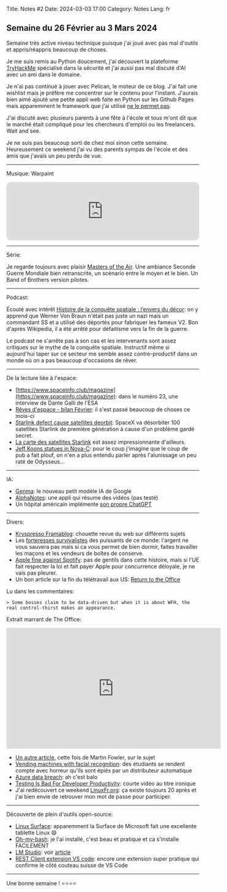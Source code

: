 Title: Notes #2
Date: 2024-03-03 17:00
Category: Notes
Lang: fr

## Semaine du 26 Février au 3 Mars 2024

Semaine très active niveau technique puisque j'ai joué avec pas mal d'outils et appris/réappris beaucoup de choses.

Je me suis remis au Python doucement, j'ai découvert la plateforme [TryHackMe](https://tryhackme.com/) spécialisé dans la sécurité et j'ai aussi pas mal discuté d'AI avec un ami dans le domaine.

Je n'ai pas continué à jouer avec Pelican, le moteur de ce blog. J'ai fait une wishlist mais je préfère me concentrer sur le contenu pour l'instant. J'aurais bien aimé ajouté une petite appli web faite en Python sur les Github Pages mais apparemment le framework que j'ai utilisé [ne le permet pas](https://github.com/zauberzeug/nicegui/discussions/637).

J'ai discuté avec plusieurs parents à une fête à l'école et tous m'ont dit que le marché était compliqué pour les chercheurs d'emploi ou les freelancers. Wait and see.

Je ne suis pas beaucoup sorti de chez moi sinon cette semaine. Heureusement ce weekend j'ai vu des parents sympas de l'école et des amis que j'avais un peu perdu de vue.

---

Musique: Warpaint

<iframe style="border-radius:12px" src="https://open.spotify.com/embed/track/4ywML3rFjamKeKg1GE689X?utm_source=generator" width="100%" height="152" frameBorder="0" allowfullscreen="" allow="autoplay; clipboard-write; encrypted-media; fullscreen; picture-in-picture" loading="lazy"></iframe>

---

Série:

Je regarde toujours avec plaisir [Masters of the Air](https://www.imdb.com/title/tt2640044/). Une ambiance Seconde Guerre Mondiale bien retranscrite, un scénario entre le moyen et le bien. Un Band of Brothers version pilotes.

---

Podcast:

Écouté avec intérêt [Histoire de la conquête spatiale : l’envers du décor](https://www.radiofrance.fr/franceculture/podcasts/la-science-cqfd/histoire-de-la-conquete-spatial-2546944): on y apprend que Werner Von Braun n'était pas juste un nazi mais un commandant SS et a utilisé des déportés pour fabriquer les fameux V2. Bon d'après Wikipedia, il a été arrêté pour défaitisme vers la fin de la guerre.

Le podcast ne s'arrête pas à son cas et les intervenants sont assez critiques sur le mythe de la conquête spatiale. Instructif même si aujourd'hui taper sur ce secteur me semble assez contre-productif dans un monde où on a pas beaucoup d'occasions de rêver.

---

De la lecture liée à l'espace:

* [https://www.spaceinfo.club/magazine](https://www.spaceinfo.club/magazine): dans le numéro 23, une interview de Dante Galli de l'ESA
* [Rêves d'espace - bilan Février](https://revesdespace.notion.site/F-vrier-2024-24d0a744fda04e928c66242d5c54f22c): il s'est passé beaucoup de choses ce mois-ci
* [Starlink defect cause satellites deorbit](https://qz.com/spacex-starlink-satellites-orbit-1851253932): SpaceX va désorbiter 100 satellites Starlink de première génération à cause d'un problème gardé secret.
* [La carte des satellites Starlink](https://satellitemap.space/?constellation=starlink) est assez impressionnante d'ailleurs.
* [Jeff Koons statues in Nova-C](https://www.beauxarts.com/grand-format/des-sculptures-de-jeff-koons-envoyees-sur-la-lune-par-elon-musk/): pour le coup j'imagine que le coup de pub a fait plouf, on n'en a plus entendu parler après l'alunissage un peu raté de Odysseus...

---

IA:

* [Genma](https://cloud.google.com/blog/products/ai-machine-learning/gemma-model-available-in-vertex-ai-and-via-gke?hl=en): le nouveau petit modèle IA de Google
* [AlphaNotes](https://www.alphanotes.one/): une appli qui résume des vidéos (pas testé)
* Un hôpital américain implémente [son propre ChatGPT](https://www.beckershospitalreview.com/innovation/why-providence-created-its-own-chatgpt.html
)

---

Divers:

* [Kryspresso Framablog](https://framablog.org/2024/02/26/khryspresso-du-lundi-26-fevrier-2024/): chouette revue du web sur différents sujets
* Les [forteresses survivalistes](https://korii.slate.fr/biz/douves-feu-canons-eau-nouveau-business-forteresses-survivalistes-ultrariches-bunkers-luxe-safe-apocalypse-fin-monde) des puissants de ce monde: l'argent ne vous sauvera pas mais si ca vous permet de bien dormir, faites travailler les maçons et les vendeurs de boîtes de conserve.
* [Apple fine against Spotify](https://arstechnica.com/apple/2024/02/report-apple-is-about-to-be-fined-e500-million-by-the-eu-over-music-streaming/?comments=1&comments-page=1): pas de gentils dans cette histoire, mais si l'UE fait respecter la loi et fait payer Apple pour concurrence déloyale, je ne vais pas pleurer.
* Un bon article sur la fin du télétravail aux US: [Return to the Office](https://arstechnica.com/science/2024/02/rto-doesnt-improve-company-value-but-does-make-employees-miserable-study/)

Lu dans les commentaires:
    
    > Some bosses claim to be data-driven but when it is about WFH, the real control-thirst makes an appearance.

Extrait marrant de The Office:

<iframe width="560" height="315" src="https://www.youtube.com/embed/hNuu9CpdjIo?si=btstKgWXybaKIeDc" title="YouTube video player" frameborder="0" allow="accelerometer; autoplay; clipboard-write; encrypted-media; gyroscope; picture-in-picture; web-share" allowfullscreen></iframe>

* [Un autre article](https://martinfowler.com/bliki/PeriodicFaceToFace.html), cette fois de Martin Fowler, sur le sujet
* [Vending machines with facial recognition](https://arstechnica.com/tech-policy/2024/02/vending-machine-error-reveals-secret-face-image-database-of-college-students/): des étudiants se rendent compte avec horreur qu'ils sont épiés par un distributeur automatique
* [Azure data breach](https://techreport.com/news/microsoft-azure-hit-with-the-largest-data-breach-in-its-history-hundreds-of-executive-accounts-compromised/): ah c'est balo
* [Testing Is Bad For Developer Productivity](https://www.youtube.com/watch?v=MrVxgJ8rlg0): courte vidéo au titre ironique
* J'ai redécouvert ce weekend [LinuxFr.org](https://linuxfr.org): ça existe toujours 20 après et j'ai bien envie de retrouver mon mot de passe pour participer.

---

Découverte de plein d'outils open-source:

* [Linux Surface](https://github.com/linux-surface/linux-surface/): apparemment la Surface de Microsoft fait une excellente tablette Linux 😄
* [Oh-my-bash](https://github.com/ohmybash/oh-my-bash): je l'ai installé, c'est beau et pratique et ca s'installe FACILEMENT
* [LM Studio](https://lmstudio.ai/): voir [article](playing-locally-with-ai.html)
* [REST Client extension VS code](https://marketplace.visualstudio.com/items?itemName=humao.rest-client): encore une extension super pratique qui confirme le côté couteau suisse de VS Code

---

Une bonne semaine ! ⭐⭐⭐⭐